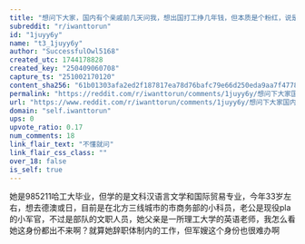 ```yaml
---
title: "想问下大家，国内有个亲戚前几天问我，想出国打工挣几年钱，但本质是个粉红，说是因为经济原因想离开国内，但她很多敏感点很多大家分析一下她能出的来吗？"
subreddit: "r/iwanttorun"
id: "1juyy6y"
name: "t3_1juyy6y"
author: "SuccessfulOwl5168"
created_utc: 1744178828
created_key: "250409060708"
capture_ts: "251002170120"
content_sha256: "61b01303afa2ed2f187817ea78d76bafc79e66d250eda9aa7f47788a3c56a836"
permalink: "https://reddit.com/r/iwanttorun/comments/1juyy6y/想问下大家国内有个亲戚前几天问我想出国打工挣几年钱但本质是个粉红说是因为经济原因想离开国内但她很多敏/"
url: "https://www.reddit.com/r/iwanttorun/comments/1juyy6y/想问下大家国内有个亲戚前几天问我想出国打工挣几年钱但本质是个粉红说是因为经济原因想离开国内但她很多敏/"
domain: "self.iwanttorun"
ups: 0
upvote_ratio: 0.17
num_comments: 18
link_flair_text: "不懂就问"
link_flair_css_class: ""
over_18: false
is_self: true
---
```


她是985211哈工大毕业，但学的是文科汉语言文学和国际贸易专业，今年33岁左右，想去德澳或日，目前是在北方三线城市的市商务部的小科员，老公是现役pla的小军官，不过是部队的文职人员，她父亲是一所理工大学的英语老师，我怎么看她这身份都出不来啊？就算她辞职体制内的工作，但军嫂这个身份也很难办啊
